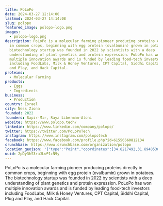 ```yaml
---
title: PoLoPo
date: 2024-03-27 12:14:00
lastmod: 2024-03-27 14:14:08
slug: polopo
featured_image: polopo-logo.png
images:
  - polopo-logo.png
description: PoLoPo is a molecular farming pioneer producing proteins directly
  in common crops, beginning with egg protein (ovalbumin) grown in potatoes. The
  biotechnology startup was founded in 2022 by scientists with a deep
  understanding of plant genetics and protein expression. PoLoPo has won
  multiple innovation awards and is funded by leading food-tech investors
  including FoodLabs, Milk & Honey Ventures, CPT Capital, Siddhi Capital, Plug
  and Play, and Hack Capital.
proteins:
  - Molecular Farming
products:
  - Eggs
  - Ingredients
business:
  - Production
country: Israel
city: Ness Ziona
founded: 2022
founders: Sapir-Mir, Raya Liberman-Aloni
website: https://www.polopo.tech/
linkedin: https://www.linkedin.com/company/polopo/
twitter: https://twitter.com/PoLoPoTech
instagram: https://www.instagram.com/polopotech
facebook: https://www.facebook.com/profile.php?id=61556560812134
crunchbase: https://www.crunchbase.com/organization/polopo
location_geojson: '{"type":"Point","coordinates":[34.8217492,31.8940538]}'
uuid: 2pDy3hS3raJLwP1cN9y
---
```

PoLoPo is a molecular farming pioneer producing proteins directly in common crops, beginning with egg protein (ovalbumin) grown in potatoes. The biotechnology startup was founded in 2022 by scientists with a deep understanding of plant genetics and protein expression. PoLoPo has won multiple innovation awards and is funded by leading food-tech investors including FoodLabs, Milk & Honey Ventures, CPT Capital, Siddhi Capital, Plug and Play, and Hack Capital.

